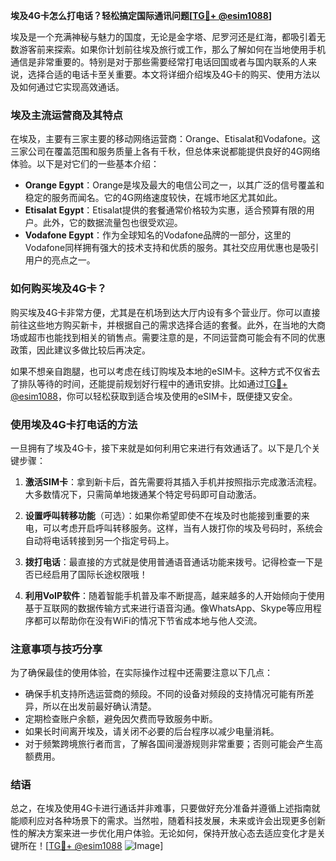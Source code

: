 **埃及4G卡怎么打电话？轻松搞定国际通讯问题[[TG💪+ @esim1088](https://t.me/s/esim1088)]**

埃及是一个充满神秘与魅力的国度，无论是金字塔、尼罗河还是红海，都吸引着无数游客前来探索。如果你计划前往埃及旅行或工作，那么了解如何在当地使用手机通信是非常重要的。特别是对于那些需要经常打电话回国或者与国内联系的人来说，选择合适的电话卡至关重要。本文将详细介绍埃及4G卡的购买、使用方法以及如何通过它实现高效通话。

### 埃及主流运营商及其特点

在埃及，主要有三家主要的移动网络运营商：Orange、Etisalat和Vodafone。这三家公司在覆盖范围和服务质量上各有千秋，但总体来说都能提供良好的4G网络体验。以下是对它们的一些基本介绍：

- **Orange Egypt**：Orange是埃及最大的电信公司之一，以其广泛的信号覆盖和稳定的服务而闻名。它的4G网络速度较快，在城市地区尤其如此。
- **Etisalat Egypt**：Etisalat提供的套餐通常价格较为实惠，适合预算有限的用户。此外，它的数据流量包也很受欢迎。
- **Vodafone Egypt**：作为全球知名的Vodafone品牌的一部分，这里的Vodafone同样拥有强大的技术支持和优质的服务。其社交应用优惠也是吸引用户的亮点之一。

### 如何购买埃及4G卡？

购买埃及4G卡非常方便，尤其是在机场到达大厅内设有多个营业厅。你可以直接前往这些地方购买新卡，并根据自己的需求选择合适的套餐。此外，在当地的大商场或超市也能找到相关的销售点。需要注意的是，不同运营商可能会有不同的优惠政策，因此建议多做比较后再决定。

如果不想亲自跑腿，也可以考虑在线订购埃及本地的eSIM卡。这种方式不仅省去了排队等待的时间，还能提前规划好行程中的通讯安排。比如通过[TG💪+ @esim1088](https://t.me/s/esim1088)，你可以轻松获取到适合埃及使用的eSIM卡，既便捷又安全。

### 使用埃及4G卡打电话的方法

一旦拥有了埃及4G卡，接下来就是如何利用它来进行有效通话了。以下是几个关键步骤：

1. **激活SIM卡**：拿到新卡后，首先需要将其插入手机并按照指示完成激活流程。大多数情况下，只需简单地拨通某个特定号码即可自动激活。
   
2. **设置呼叫转移功能**（可选）：如果你希望即使不在埃及时也能接到重要的来电，可以考虑开启呼叫转移服务。这样，当有人拨打你的埃及号码时，系统会自动将电话转接到另一个指定号码上。

3. **拨打电话**：最直接的方式就是使用普通语音通话功能来拨号。记得检查一下是否已经启用了国际长途权限哦！

4. **利用VoIP软件**：随着智能手机普及率不断提高，越来越多的人开始倾向于使用基于互联网的数据传输方式来进行语音沟通。像WhatsApp、Skype等应用程序都可以帮助你在没有WiFi的情况下节省成本地与他人交流。

### 注意事项与技巧分享

为了确保最佳的使用体验，在实际操作过程中还需要注意以下几点：

- 确保手机支持所选运营商的频段。不同的设备对频段的支持情况可能有所差异，所以在出发前最好确认清楚。
- 定期检查账户余额，避免因欠费而导致服务中断。
- 如果长时间离开埃及，请关闭不必要的后台程序以减少电量消耗。
- 对于频繁跨境旅行者而言，了解各国间漫游规则非常重要；否则可能会产生高额费用。

### 结语

总之，在埃及使用4G卡进行通话并非难事，只要做好充分准备并遵循上述指南就能顺利应对各种场景下的需求。当然啦，随着科技发展，未来或许会出现更多创新性的解决方案来进一步优化用户体验。无论如何，保持开放心态去适应变化才是关键所在！[[TG💪+ @esim1088](https://t.me/s/esim1088) ![Image](https://i.postimg.cc/4NQfJmqS/Snipaste-2025-05-13-00-14-12.png)]